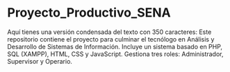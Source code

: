 # Proyecto_Productivo_SENA
 Aquí tienes una versión condensada del texto con 350 caracteres:  Este repositorio contiene el proyecto para culminar el tecnólogo en Análisis y Desarrollo de Sistemas de Información. Incluye un sistema basado en PHP, SQL (XAMPP), HTML, CSS y JavaScript. Gestiona tres roles: Administrador, Supervisor y Operario.

